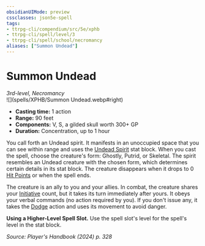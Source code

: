 ```yaml
---
obsidianUIMode: preview
cssclasses: json5e-spell
tags:
- ttrpg-cli/compendium/src/5e/xphb
- ttrpg-cli/spell/level/3
- ttrpg-cli/spell/school/necromancy
aliases: ["Summon Undead"]
---
```

# Summon Undead
*3rd-level, Necromancy*  
![](spells/XPHB/Summon Undead.webp#right)  

- **Casting time:** 1 action
- **Range:** 90 feet
- **Components:** V, S, a gilded skull worth 300+ GP
- **Duration:** Concentration, up to 1 hour

You call forth an Undead spirit. It manifests in an unoccupied space that you can see within range and uses the [Undead Spirit](undead-spirit-xphb.md) stat block. When you cast the spell, choose the creature's form: Ghostly, Putrid, or Skeletal. The spirit resembles an Undead creature with the chosen form, which determines certain details in its stat block. The creature disappears when it drops to 0 [Hit Points](hit-points-xphb.md) or when the spell ends.

The creature is an ally to you and your allies. In combat, the creature shares your [Initiative](initiative-xphb.md) count, but it takes its turn immediately after yours. It obeys your verbal commands (no action required by you). If you don't issue any, it takes the [Dodge](actions.md#Dodge) action and uses its movement to avoid danger.

**Using a Higher-Level Spell Slot.** Use the spell slot's level for the spell's level in the stat block.

*Source: Player's Handbook (2024) p. 328*